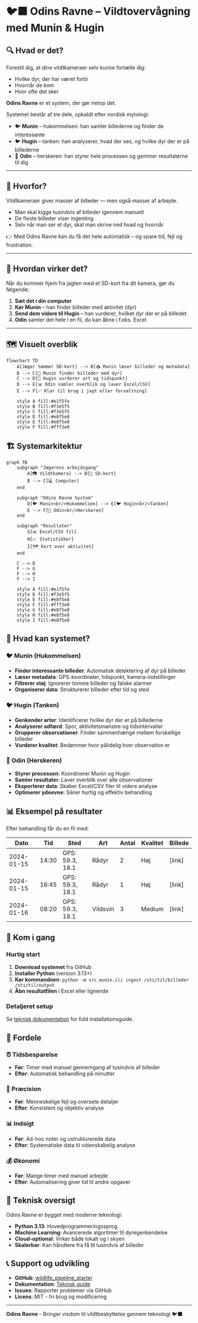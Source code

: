 # 🐦‍⬛ Odins Ravne – Vildtovervågning med Munin & Hugin

## 🔍 Hvad er det?

Forestil dig, at dine vildtkameraer selv kunne fortælle dig:
- Hvilke dyr, der har været forbi
- Hvornår de kom
- Hvor ofte det sker

**Odins Ravne** er et system, der gør netop det.

Systemet består af tre dele, opkaldt efter nordisk mytologi:

- 🐦 **Munin** – hukommelsen: han samler billederne og finder de interessante
- 🐦 **Hugin** – tanken: han analyserer, hvad der ses, og hvilke dyr der er på billederne
- 🧙 **Odin** – herskeren: han styrer hele processen og gemmer resultaterne til dig

---

## 🎯 Hvorfor?

Vildtkameraer giver masser af billeder — men også masser af arbejde.

- Man skal kigge tusindvis af billeder igennem manuelt
- De fleste billeder viser ingenting
- Selv når man ser et dyr, skal man skrive ned hvad og hvornår

👉 Med Odins Ravne kan du få det hele automatisk – og spare tid, fejl og frustration.

---

## 🧠 Hvordan virker det?

Når du kommer hjem fra jagten med et SD-kort fra dit kamera, gør du følgende:

1. **Sæt det i din computer**
2. **Kør Munin** – han finder billeder med aktivitet (dyr)
3. **Send dem videre til Hugin** – han vurderer, hvilket dyr der er på billedet
4. **Odin** samler det hele i en fil, du kan åbne i f.eks. Excel

---

## 🗺️ Visuelt overblik

```mermaid
flowchart TD
    A[Jæger tømmer SD-kort] --> B[📥 Munin læser billeder og metadata]
    B --> C[🔎 Munin finder billeder med dyr]
    C --> D[🐾 Hugin vurderer art og tidspunkt]
    D --> E[📊 Odin samler overblik og laver Excel/CSV]
    E --> F[✅ Klar til brug i jagt eller forvaltning]
    
    style A fill:#e1f5fe
    style B fill:#f3e5f5
    style C fill:#f3e5f5
    style D fill:#e8f5e8
    style E fill:#e8f5e8
    style F fill:#fff3e0
```

## 🏗️ Systemarkitektur

```mermaid
graph TB
    subgraph "Jægerens arbejdsgang"
        A[📷 Vildtkamera] --> B[💾 SD-kort]
        B --> C[💻 Computer]
    end
    
    subgraph "Odins Ravne System"
        D[🐦 Munin<br/>Hukommelsen] --> E[🐦 Hugin<br/>Tanken]
        E --> F[🧙 Odin<br/>Herskeren]
    end
    
    subgraph "Resultater"
        G[📊 Excel/CSV fil]
        H[📈 Statistikker]
        I[🗺️ Kort over aktivitet]
    end
    
    C --> D
    F --> G
    F --> H
    F --> I
    
    style A fill:#e1f5fe
    style D fill:#f3e5f5
    style E fill:#e8f5e8
    style F fill:#fff3e0
    style G fill:#e8f5e8
    style H fill:#e8f5e8
    style I fill:#e8f5e8
```

## 🎯 Hvad kan systemet?

### 🐦 Munin (Hukommelsen)
- **Finder interessante billeder**: Automatisk detektering af dyr på billeder
- **Læser metadata**: GPS-koordinater, tidspunkt, kamera-indstillinger
- **Filtrerer støj**: Ignorerer tomme billeder og falske alarmer
- **Organiserer data**: Strukturerer billeder efter tid og sted

### 🐦 Hugin (Tanken)
- **Genkender arter**: Identificerer hvilke dyr der er på billederne
- **Analyserer adfærd**: Spor, aktivitetsmønstre og tidsintervaller
- **Grupperer observationer**: Finder sammenhænge mellem forskellige billeder
- **Vurderer kvalitet**: Bedømmer hvor pålidelig hver observation er

### 🧙 Odin (Herskeren)
- **Styrer processen**: Koordinerer Munin og Hugin
- **Samler resultater**: Laver overblik over alle observationer
- **Eksporterer data**: Skaber Excel/CSV filer til videre analyse
- **Optimerer ydeevne**: Sikrer hurtig og effektiv behandling

## 📊 Eksempel på resultater

Efter behandling får du en fil med:

| Dato | Tid | Sted | Art | Antal | Kvalitet | Billede |
|------|-----|------|-----|-------|----------|---------|
| 2024-01-15 | 14:30 | GPS: 59.3, 18.1 | Rådyr | 2 | Høj | [link] |
| 2024-01-15 | 16:45 | GPS: 59.3, 18.1 | Rådyr | 1 | Høj | [link] |
| 2024-01-16 | 08:20 | GPS: 59.3, 18.1 | Vildsvin | 3 | Medium | [link] |

## 🚀 Kom i gang

### Hurtig start
1. **Download systemet** fra GitHub
2. **Installer Python** (version 3.13+)
3. **Kør kommandoen**: `python -m src.munin.cli ingest /sti/til/billeder /sti/til/output`
4. **Åbn resultatfilen** i Excel eller lignende

### Detaljeret setup
Se [teknisk dokumentation](src/README.md) for fuld installationsguide.

## 🎯 Fordele

### ⏰ Tidsbesparelse
- **Før**: Timer med manuel gennemgang af tusindvis af billeder
- **Efter**: Automatisk behandling på minutter

### 🎯 Præcision
- **Før**: Menneskelige fejl og oversete detaljer
- **Efter**: Konsistent og objektiv analyse

### 📊 Indsigt
- **Før**: Ad-hoc noter og ustrukturerede data
- **Efter**: Systematiske data til videnskabelig analyse

### 💰 Økonomi
- **Før**: Mange timer med manuel arbejde
- **Efter**: Automatisering giver tid til andre opgaver

## 🔧 Teknisk oversigt

Odins Ravne er bygget med moderne teknologi:
- **Python 3.13**: Hovedprogrammeringssprog
- **Machine Learning**: Avancerede algoritmer til dyregenkendelse
- **Cloud-optional**: Virker både lokalt og i skyen
- **Skalerbar**: Kan håndtere fra få til tusindvis af billeder

## 📞 Support og udvikling

- **GitHub**: [wildlife_pipeline_starter](https://github.com/your-repo)
- **Dokumentation**: [Teknisk guide](src/README.md)
- **Issues**: Rapporter problemer via GitHub
- **Licens**: MIT - fri brug og modificering

---

**Odins Ravne** - Bringer visdom til vildtbeskyttelse gennem teknologi 🐦‍⬛